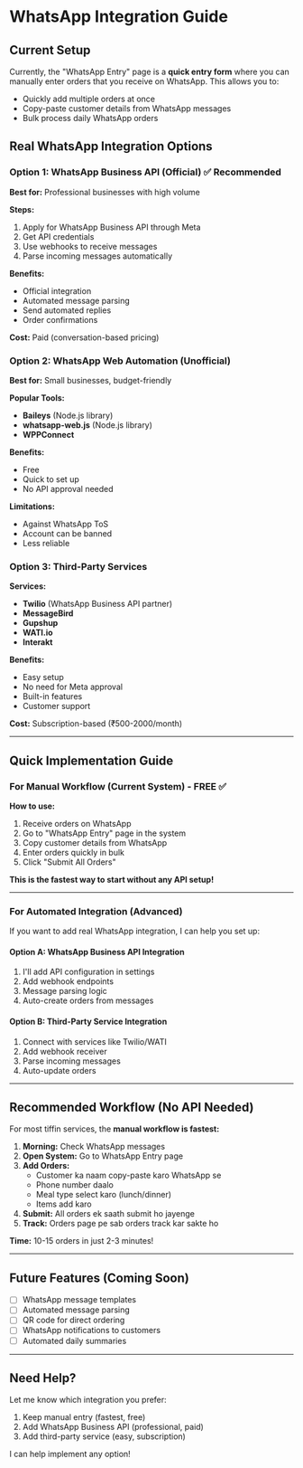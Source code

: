 # WhatsApp Integration Guide

## Current Setup
Currently, the "WhatsApp Entry" page is a **quick entry form** where you can manually enter orders that you receive on WhatsApp. This allows you to:
- Quickly add multiple orders at once
- Copy-paste customer details from WhatsApp messages
- Bulk process daily WhatsApp orders

## Real WhatsApp Integration Options

### Option 1: WhatsApp Business API (Official) ✅ Recommended
**Best for:** Professional businesses with high volume

**Steps:**
1. Apply for WhatsApp Business API through Meta
2. Get API credentials
3. Use webhooks to receive messages
4. Parse incoming messages automatically

**Benefits:**
- Official integration
- Automated message parsing
- Send automated replies
- Order confirmations

**Cost:** Paid (conversation-based pricing)

### Option 2: WhatsApp Web Automation (Unofficial)
**Best for:** Small businesses, budget-friendly

**Popular Tools:**
- **Baileys** (Node.js library)
- **whatsapp-web.js** (Node.js library)
- **WPPConnect**

**Benefits:**
- Free
- Quick to set up
- No API approval needed

**Limitations:**
- Against WhatsApp ToS
- Account can be banned
- Less reliable

### Option 3: Third-Party Services
**Services:**
- **Twilio** (WhatsApp Business API partner)
- **MessageBird**
- **Gupshup**
- **WATI.io**
- **Interakt**

**Benefits:**
- Easy setup
- No need for Meta approval
- Built-in features
- Customer support

**Cost:** Subscription-based (₹500-2000/month)

---

## Quick Implementation Guide

### For Manual Workflow (Current System) - FREE ✅

**How to use:**
1. Receive orders on WhatsApp
2. Go to "WhatsApp Entry" page in the system
3. Copy customer details from WhatsApp
4. Enter orders quickly in bulk
5. Click "Submit All Orders"

**This is the fastest way to start without any API setup!**

---

### For Automated Integration (Advanced)

If you want to add real WhatsApp integration, I can help you set up:

#### Option A: WhatsApp Business API Integration
1. I'll add API configuration in settings
2. Add webhook endpoints
3. Message parsing logic
4. Auto-create orders from messages

#### Option B: Third-Party Service Integration
1. Connect with services like Twilio/WATI
2. Add webhook receiver
3. Parse incoming messages
4. Auto-update orders

---

## Recommended Workflow (No API Needed)

For most tiffin services, the **manual workflow is fastest:**

1. **Morning:** Check WhatsApp messages
2. **Open System:** Go to WhatsApp Entry page
3. **Add Orders:** 
   - Customer ka naam copy-paste karo WhatsApp se
   - Phone number daalo
   - Meal type select karo (lunch/dinner)
   - Items add karo
4. **Submit:** All orders ek saath submit ho jayenge
5. **Track:** Orders page pe sab orders track kar sakte ho

**Time:** 10-15 orders in just 2-3 minutes!

---

## Future Features (Coming Soon)

- [ ] WhatsApp message templates
- [ ] Automated message parsing
- [ ] QR code for direct ordering
- [ ] WhatsApp notifications to customers
- [ ] Automated daily summaries

---

## Need Help?

Let me know which integration you prefer:
1. Keep manual entry (fastest, free)
2. Add WhatsApp Business API (professional, paid)
3. Add third-party service (easy, subscription)

I can help implement any option!

